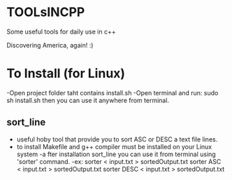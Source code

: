 # TOOLsINCPP
Some useful tools for daily use in c++

Discovering America, again! :)

# To Install (for Linux)
-Open project folder taht contains install.sh 
-Open terminal and run:
  sudo sh install.sh
  then you can use it anywhere from terminal. 
## sort_line
 - useful hoby tool that provide you to sort ASC or DESC a text file lines.
 - to install Makefile and g++ compiler must be installed on your Linux system
 -a fter installation sort_line you can use it from terminal using 'sorter' command.
 -ex: sorter < input.txt > sortedOutput.txt
      sorter ASC < input.txt > sortedOutput.txt
      sorter DESC < input.txt > sortedOutput.txt
